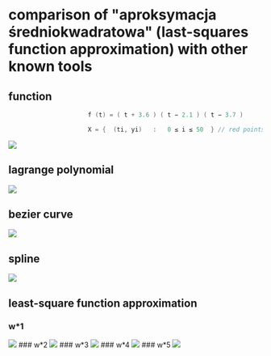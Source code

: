 # comparison of "aproksymacja średniokwadratowa" (last-squares function approximation) with other known tools

## function
```cpp
                      f (t) = ( t + 3.6 ) ( t − 2.1 ) ( t − 3.7 )

                      X = {  (ti, yi)   :   0 ≤ i ≤ 50  } // red points on plots
```

<img src="https://github.com/bsobocki/NumericalAnalysis/blob/master/least-squares_function_approximation/plots/function_f_plot.png"/>

## lagrange polynomial 

<img src="https://github.com/bsobocki/NumericalAnalysis/blob/master/least-squares_function_approximation/plots/lagrange_polynomial_plot.png"/>

## bezier curve

<img src="https://github.com/bsobocki/NumericalAnalysis/blob/master/least-squares_function_approximation/plots/bezier_curve_plot.png"/>

## spline

<img src="https://github.com/bsobocki/NumericalAnalysis/blob/master/least-squares_function_approximation/plots/spline_plot.png"/>

## least-square function approximation

### w*1

<img src="https://github.com/bsobocki/NumericalAnalysis/blob/master/least-squares_function_approximation/plots/w1_plot.png" />
### w*2

<img src="https://github.com/bsobocki/NumericalAnalysis/blob/master/least-squares_function_approximation/plots/w2_plot.png" />
### w*3

<img src="https://github.com/bsobocki/NumericalAnalysis/blob/master/least-squares_function_approximation/plots/w3_plot.png" />
### w*4

<img src="https://github.com/bsobocki/NumericalAnalysis/blob/master/least-squares_function_approximation/plots/w4_plot.png" />
### w*5

<img src="https://github.com/bsobocki/NumericalAnalysis/blob/master/least-squares_function_approximation/plots/w5_plot.png" />
